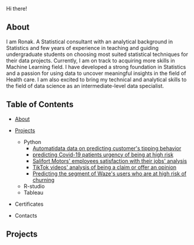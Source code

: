 Hi there!
## About
I am Ronak. A Statistical consultant with an analytical background in Statistics and few years of experience in teaching and guiding undergraduate students on choosing most suited statistical techniques for their data projects. Currently, I am on track to acquiring more skills in Machine Learning field. I have developed a strong foundation in Statistics and a passion for using data to uncover meaningful insights in the field of Health care. I am also excited to bring my technical and analytical skills to the field of data science as an intermediate-level data specialist.


## Table of Contents
- [About](https://github.com/RoniF-pixel/Data-Analytics-Portfolio#about)
- [Projects](https://github.com/RoniF-pixel/Data-Analytics-Portfolio#projects)
    - Python
       - [Automatidata data on predicting customer's tipping behavior](https://github.com/RoniF-pixel/Projects/tree/main/Automatidata)
       - [predicting Covid-19 patients urgency of being at high risk](https://github.com/RoniF-pixel/Projects/tree/main/Covid-19)
       - [Salifort Motors' employees satisfaction with their jobs' analysis](https://github.com/RoniF-pixel/Projects/tree/main/Salifort%20Motors)
       - [TikTok videos' analysis of being a claim or offer an opinion](https://github.com/RoniF-pixel/Projects/tree/main/TikTok)
       - [Predicting the segment of Waze's users who are at high risk of churning](https://github.com/RoniF-pixel/Projects/tree/main/Waze)
    - R-studio
    - Tableau

- Certificates
- Contacts
  





## Projects

